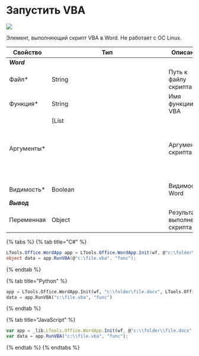 # Запустить VBA

![](<../../../../.gitbook/assets/Запустить VBA Word.png>)

Элемент, выполняющий скрипт VBA в Word. Не работает с ОС Linux.

| Свойство             | Тип                                                               | Описание                                           |
| -------------------- | ----------------------------------------------------------------- | -------------------------------------------------- |
| ***Word***           |                                                                   |              |
| Файл\*               | String                                                            | Путь к файлу скрипта                               |
| Функция\*            | String                                                            | Имя функции VBA                                    |
| Аргументы\*          | [List<object>                                                     | Аргументы скрипта                                  |
| Видимость\*          | Boolean                                                           | Видимость Word                                     |
| ***Вывод***          |                                                                   |              |
| Переменная           | Object                                                            | Результат выполнения скрипта                       |

  
{% tabs %}
{% tab title="C#" %}
```csharp
LTools.Office.WordApp app = LTools.Office.WordApp.Init(wf, @"c:\folder\file.docx", LTools.Office.Model.InteropTypes.Interop);
object data = app.RunVBA(@"c:\file.vba", "func");
```
{% endtab %}

{% tab title="Python" %}
```python
app = LTools.Office.WordApp.Init(wf, "c:\folder\file.docx", LTools.Office.Model.InteropTypes.Interop)
data = app.RunVBA("c:\file.vba", "func")
```
{% endtab %}

{% tab title="JavaScript" %}
```javascript
var app = _lib.LTools.Office.WordApp.Init(wf, @"c:\\folder\\file.docx", _lib.LTools.Office.Model.InteropTypes.Interop);
var data = app.RunVBA("c:\\file.vba", "func");
```
{% endtab %}
{% endtabs %}
